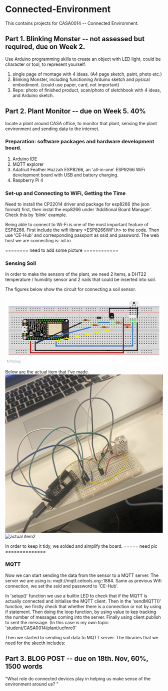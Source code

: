 # Connected-Environment
This contains projects for CASA0014 -- Connected Environment.

## Part 1. Blinking Monster -- not assessed but required, due on Week 2. 

Use Arduino programming skills to create an object with LED light, could be character or tool, to represent yourself. 

1. single page of montage with 4 ideas. (A4 page sketch, paint, photo etc.) 
2. Blinking Monster, including functioning Arduino sketch and pysical embodiment. (could use paper, card, not important) 
3. Repo: photo of finished product, scan/photo of sletchbook with 4 ideas, and Arduino sketch.


## Part 2. Plant Monitor -- due on Week 5. 40% 

locate a plant around CASA office,  to monitor that plant, sensing the plant environment and sending data to the internet. 

### Preparation: software packages and hardware development board.
1. Arduino IDE
2. MQTT explorer
3. Adafruit Feather Huzzah ESP8266, an 'all-in-one' ESP9266 WiFi development board with USB and battery charging. 
4. Raspberry Pi 4 

### Set-up and Connecting to WiFi, Getting the Time 
Need to install the CP22014 driver and package for esp8266 (the json format) first, then instal the esp8266 under 'Additional Board Manager'.
Check this by 'blink' example. 

Being able to connect to Wi-Fi is one of the most important feature of ESP8266. First include the wifi library <ESP8266WiFi.h> to the code. 
Then use 'CE-Hub' and corresponding passport as ssid and password. The web host we are connecting is: iot.io

======== need to add some picture ============



### Sensing Soil 
In order to make the sensors of the plant, we need 2 items, a DHT22 temperature / humidity sensor and 2 nails that could be inserted into soil.

The figures below show the circuit for connecting a soil sensor.

![fritzing diagram](https://github.com/xxxcrttt/Connected-Environment/blob/main/Figures/diagram.png)

Below are the actual item that I've made. 
![actual item1](https://github.com/xxxcrttt/Connected-Environment/blob/main/Figures/actual1.jpg)
![actual item2](https://github.com/xxxcrttt/Connected-Environment/blob/main/Figures/actual2.jpg)

In order to keep it tidy, we solded and simplify the board. 
===== need pic ==============


### MQTT 
Now we can start sending the data from the sensor to a MQTT server. The server we are using is: mqtt://mqtt.cetools.org::1884.
Same as previous Wifi connection, we set the ssid and password to 'CE-Hub'.

In 'setup()' function we use a builtin LED to check that if the MQTT is actually connected and initialise the MQTT client. Then in the 'sendMQTT()' function, we firstly check that whether there is a connection or not by using if statement. Then doing the loop function, by using value to kep tracking the number of messages coming into the server. Finally using client.publish to sent the message. (In this case is my own topic: 'student/CASA0014/plant/ucfnrc0'

Then we started to sending soil data to MQTT server. The libraries that we need for the skecth includes: 




## Part 3. BLOG POST -- due on 18th. Nov, 60%, 1500 words

"What role do connected devices play in helping us make sense of the environment around us? " 
